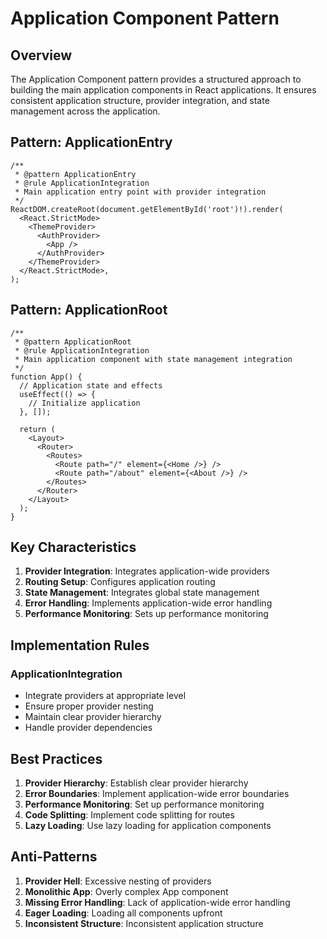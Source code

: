 # Application Component Pattern

## Overview

The Application Component pattern provides a structured approach to building the main application components in React applications. It ensures consistent application structure, provider integration, and state management across the application.

## Pattern: ApplicationEntry

```tsx
/**
 * @pattern ApplicationEntry
 * @rule ApplicationIntegration
 * Main application entry point with provider integration
 */
ReactDOM.createRoot(document.getElementById('root')!).render(
  <React.StrictMode>
    <ThemeProvider>
      <AuthProvider>
        <App />
      </AuthProvider>
    </ThemeProvider>
  </React.StrictMode>,
);
```

## Pattern: ApplicationRoot

```tsx
/**
 * @pattern ApplicationRoot
 * @rule ApplicationIntegration
 * Main application component with state management integration
 */
function App() {
  // Application state and effects
  useEffect(() => {
    // Initialize application
  }, []);

  return (
    <Layout>
      <Router>
        <Routes>
          <Route path="/" element={<Home />} />
          <Route path="/about" element={<About />} />
        </Routes>
      </Router>
    </Layout>
  );
}
```

## Key Characteristics

1. **Provider Integration**: Integrates application-wide providers
2. **Routing Setup**: Configures application routing
3. **State Management**: Integrates global state management
4. **Error Handling**: Implements application-wide error handling
5. **Performance Monitoring**: Sets up performance monitoring

## Implementation Rules

### ApplicationIntegration

- Integrate providers at appropriate level
- Ensure proper provider nesting
- Maintain clear provider hierarchy
- Handle provider dependencies

## Best Practices

1. **Provider Hierarchy**: Establish clear provider hierarchy
2. **Error Boundaries**: Implement application-wide error boundaries
3. **Performance Monitoring**: Set up performance monitoring
4. **Code Splitting**: Implement code splitting for routes
5. **Lazy Loading**: Use lazy loading for application components

## Anti-Patterns

1. **Provider Hell**: Excessive nesting of providers
2. **Monolithic App**: Overly complex App component
3. **Missing Error Handling**: Lack of application-wide error handling
4. **Eager Loading**: Loading all components upfront
5. **Inconsistent Structure**: Inconsistent application structure 